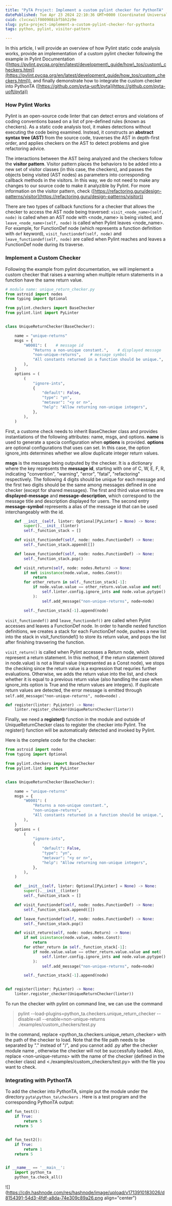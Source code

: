 ```yaml
---
title: "PyTA Project: Implement a custom pylint checker for PythonTA"
datePublished: Tue Apr 23 2024 22:10:36 GMT+0000 (Coordinated Universal Time)
cuid: clvcxwilf000908ibf5bh2z9e
slug: pyta-project-implement-a-custom-pylint-checker-for-pythonta
tags: python, pylint, visitor-pattern

---
```


In this article, I will provide an overview of how Pylint static code analysis works, provide an implementation of a custom pylint checker following the example in Pylint Documentation ([https://pylint.pycqa.org/en/latest/development\_guide/how\_tos/custom\_checkers.html](https://pylint.pycqa.org/en/latest/development_guide/how_tos/custom_checkers.html)), and finally demonstrate how to integrate the custom checker into PythonTA ([https://github.com/pyta-uoft/pyta](https://github.com/pyta-uoft/pyta))

### How Pylint Works

Pylint is an open-source code linter that can detect errors and violations of coding conventions based on a list of pre-defined rules (known as checkers). As a static code analysis tool, it makes detections without executing the code being examined. Instead, it constructs an **abstract syntax tree (AST)** from the source code, traverses the AST in depth-first order, and applies checkers on the AST to detect problems and give refactoring advice.

The interactions between the AST being analyzed and the checkers follow the **visitor pattern**. Visitor pattern places the behaviors to be added into a new set of visitor classes (in this case, the checkers), and passes the objects being visited (AST nodes) as parameters into corresponding callback methods in the visitors. In this way, we do not need to make any changes to our source code to make it analyzible by Pylint. For more information on the visitor pattern, check ([https://refactoring.guru/design-patterns/visitor](https://refactoring.guru/design-patterns/visitor))

There are two types of callback functions for a checker that allows the checker to access the AST node being traversed: `visit_<node_name>(self, node)` is called when an AST node with &lt;node\_name&gt; is being visited, and `leave_<node_name>(self, node)` is called when Pylint leaves &lt;node\_name&gt;. For example, for FunctionDef node (which represents a function definition with `def` keyword), `visit_functiondef(self, node)` and `leave_functiondef(self, node)` are called when Pylint reaches and leaves a FunctionDef node during its traverse.

### Implement a Custom Checker

Following the example from pylint documentation, we will implement a custom checker that raises a warning when multiple return statements in a function have the same return value.

```python
# module name: unique_return_checker.py
from astroid import nodes
from typing import Optional

from pylint.checkers import BaseChecker
from pylint.lint import PyLinter


class UniqueReturnChecker(BaseChecker):

    name = "unique-returns"
    msgs = {
        "W0001": (    # message id
            "Returns a non-unique constant.",    # displayed message
            "non-unique-returns",    # message symbol
            "All constants returned in a function should be unique.",    # message description
        ),
    }
    options = (
        (
            "ignore-ints",
            {
                "default": False,
                "type": "yn",
                "metavar": "<y or n>",
                "help": "Allow returning non-unique integers",
            },
        ),
    )
```

First, a custome check needs to inherit BaseChecker class and provides instantiations of the following attributes: name, msgs, and options. **name** is used to generate a specia configuration when **options** is provided. **options** are optional configurations that uses can set. In this case, the option ignore\_ints determines whether we allow duplicate integer return values.

**msgs** is the message being outputed by the checker. It is a dictionary where the key represents the **message id**, starting with one of C, W, E, F, R, indicating "convention", "warning", "error", "fatal", "refactoring" respectively. The following 4 digits should be unique for each message and the first two digits should be the same among messages defined in one checker (except for shared messages). The first and third value entries are **displayed-message** and **message-description**, which correspond to the message title and description displayed for users. The second entry **message-symbol** represents a alias of the message id that can be used interchangeably with the id.

```python
    def __init__(self, linter: Optional[PyLinter] = None) -> None:
        super().__init__(linter)
        self._function_stack = []

    def visit_functiondef(self, node: nodes.FunctionDef) -> None:
        self._function_stack.append([])

    def leave_functiondef(self, node: nodes.FunctionDef) -> None:
        self._function_stack.pop()

    def visit_return(self, node: nodes.Return) -> None:
        if not isinstance(node.value, nodes.Const):
            return
        for other_return in self._function_stack[-1]:
            if node.value.value == other_return.value.value and not(
                self.linter.config.ignore_ints and node.value.pytype() == int
            ):
                self.add_message("non-unique-returns", node=node)

        self._function_stack[-1].append(node)
```

`visit_functiondef()` and `leave_functiondef()` are called when Pylint accesses and leaves a FunctionDef node. In order to handle nested function definitions, we creates a stack for each FunctionDef node, pushes a new list into the stack in visit\_functiondef() to store its return value, and pops the list after finishing travsering the function.

`visit_return()` is called when Pylint accesses a Return node, which represent a return statement. In this method, if the return statement (stored in node.value) is not a literal value (represented as a Const node), we stops the checking since the return value is a expression that requries further evaluations. Otherwise, we adds the return value into the list, and check whether it is equal to a previous return value (also handling the case when ignore\_ints option is True and the return values are integers). If duplicate return values are detected, the error message is emitted through `self.add_message("non-unique-returns", node=node)` .

```python
def register(linter: PyLinter) -> None:
    linter.register_checker(UniqueReturnChecker(linter))
```

Finally, we need a **register()** function in the module and outside of UniqueReturnChecker class to register the checker into Pylint. The register() function will be automatically detected and invoked by Pylint.

Here is the complete code for the checker:

```python
from astroid import nodes
from typing import Optional

from pylint.checkers import BaseChecker
from pylint.lint import PyLinter


class UniqueReturnChecker(BaseChecker):

    name = "unique-returns"
    msgs = {
        "W0001": (
            "Returns a non-unique constant.",
            "non-unique-returns",
            "All constants returned in a function should be unique.",
        ),
    }
    options = (
        (
            "ignore-ints",
            {
                "default": False,
                "type": "yn",
                "metavar": "<y or n>",
                "help": "Allow returning non-unique integers",
            },
        ),
    )

    def __init__(self, linter: Optional[PyLinter] = None) -> None:
        super().__init__(linter)
        self._function_stack = []

    def visit_functiondef(self, node: nodes.FunctionDef) -> None:
        self._function_stack.append([])

    def leave_functiondef(self, node: nodes.FunctionDef) -> None:
        self._function_stack.pop()

    def visit_return(self, node: nodes.Return) -> None:
        if not isinstance(node.value, nodes.Const):
            return
        for other_return in self._function_stack[-1]:
            if node.value.value == other_return.value.value and not(
                self.linter.config.ignore_ints and node.value.pytype() == int
            ):
                self.add_message("non-unique-returns", node=node)

        self._function_stack[-1].append(node)


def register(linter: PyLinter) -> None:
    linter.register_checker(UniqueReturnChecker(linter))
```

To run the checker with pylint on command line, we can use the command

> pylint --load-plugins=python\_ta.checkers.unique\_return\_checker --disable=all --enable=non-unique-returns ./examples/custom\_checkers/test.py

In the command, replace &lt;python\_ta.checkers.unique\_return\_checker&gt; with the path of the checker to load. Note that the file path needs to be separated by "." instead of "/", and you cannot add .py after the checker module name , otherwise the checker will not be successfully loaded. Also, replace &lt;non-unique-returns&gt; with the name of the checker (defined in the checker class) and &lt;./examples/custom\_checkers/test.py&gt; with the file you want to check.

### Integrating with PythonTA

To add the checker into PythonTA, simple put the module under the directory `pyta\python_ta\checkers` . Here is a test program and the corresponding PythonTA output:

```python
def fun_test():
    if True:
        return 5
    return 5


def fun_test2():
    if True:
        return 1
    return 5


if __name__ == '__main__':
    import python_ta
    python_ta.check_all()
```

![](https://cdn.hashnode.com/res/hashnode/image/upload/v1713910183026/d8154391-54d3-4fdf-a8da-74e309c89a26.png align="center")